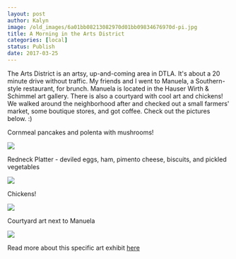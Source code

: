 ```yaml
---
layout: post
author: Kalyn
image: /old_images/6a01bb08213082970d01bb09834676970d-pi.jpg
title: A Morning in the Arts District
categories: [local]
status: Publish
date: 2017-03-25
---
```


The Arts District is an artsy, up-and-coming area in DTLA. It's about a 20 minute drive without traffic. My friends and I went to Manuela, a Southern-style restaurant, for brunch. Manuela is located in the Hauser Wirth &amp; Schimmel art gallery. There is also a courtyard with cool art and chickens! We walked around the neighborhood after and checked out a small farmers' market, some boutique stores, and got coffee. Check out the pictures below. :)

Cornmeal pancakes and polenta with mushrooms!


![](/old_images/6a01bb08213082970d01bb098346ae970d-pi.jpg)

Redneck Platter - deviled eggs, ham, pimento cheese, biscuits, and pickled vegetables


![](/old_images/6a01bb08213082970d01b8d26a7618970c-pi.jpg)

Chickens!


![](/old_images/6a01bb08213082970d01bb098346d9970d-pi.jpg)

Courtyard art next to Manuela


![](/old_images/6a01bb08213082970d01b7c8e00f99970b-pi.jpg)

Read more about this specific art exhibit [here](https://www.hauserwirthlosangeles.com/exhibitions/jason-rhoades-installations-1994-2006-20170219)

